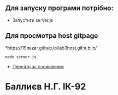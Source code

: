 ## Для запуску програми потрібно:
* Запустити server.js
##  Для  просмотра host gitpage 
*https://19nazar.github.io/lab3host.github.io/
```bash
node server.js
```
* [Перейти за посиланням](http://localhost:3000/)

# Баллиєв Н.Г. ІК-92

